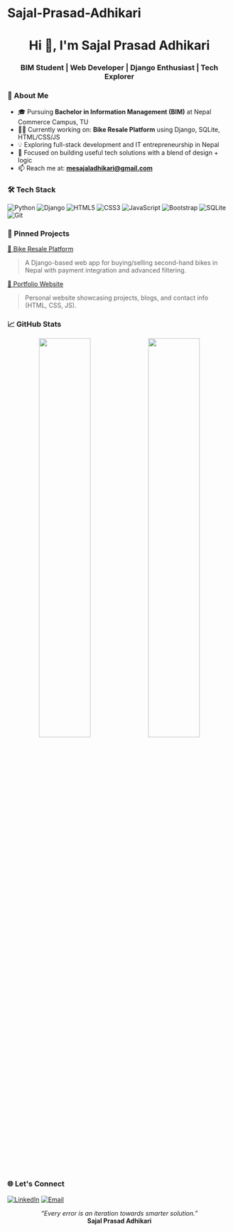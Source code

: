 # Sajal-Prasad-Adhikari
<h1 align="center">Hi 👋, I'm Sajal Prasad Adhikari</h1>
<h3 align="center">BIM Student | Web Developer | Django Enthusiast | Tech Explorer</h3>

### 💫 About Me

- 🎓 Pursuing **Bachelor in Information Management (BIM)** at Nepal Commerce Campus, TU  
- 👨‍💻 Currently working on: **Bike Resale Platform** using Django, SQLite, HTML/CSS/JS  
- 💡 Exploring full-stack development and IT entrepreneurship in Nepal  
- 🚀 Focused on building useful tech solutions with a blend of design + logic  
- 📫 Reach me at: **mesajaladhikari@gmail.com**

### 🛠️ Tech Stack

![Python](https://img.shields.io/badge/Python-3776AB?style=for-the-badge&logo=python&logoColor=white)
![Django](https://img.shields.io/badge/Django-092E20?style=for-the-badge&logo=django&logoColor=white)
![HTML5](https://img.shields.io/badge/HTML5-E34F26?style=for-the-badge&logo=html5&logoColor=white)
![CSS3](https://img.shields.io/badge/CSS3-1572B6?style=for-the-badge&logo=css3&logoColor=white)
![JavaScript](https://img.shields.io/badge/JavaScript-F7DF1E?style=for-the-badge&logo=javascript&logoColor=black)
![Bootstrap](https://img.shields.io/badge/Bootstrap-7952B3?style=for-the-badge&logo=bootstrap&logoColor=white)
![SQLite](https://img.shields.io/badge/SQLite-07405E?style=for-the-badge&logo=sqlite&logoColor=white)
![Git](https://img.shields.io/badge/Git-F05032?style=for-the-badge&logo=git&logoColor=white)


### 📌 Pinned Projects

[🔗 Bike Resale Platform](https://github.com/yourusername/bike-resale-platform)  
> A Django-based web app for buying/selling second-hand bikes in Nepal with payment integration and advanced filtering.

[🔗 Portfolio Website](https://github.com/yourusername/portfolio)  
> Personal website showcasing projects, blogs, and contact info (HTML, CSS, JS).



### 📈 GitHub Stats

<p align="center">
  <img src="https://github-readme-stats.vercel.app/api?username=yourusername&show_icons=true&theme=github_dark" width="48%" />
  <img src="https://github-readme-streak-stats.herokuapp.com/?user=yourusername&theme=github-dark-blue" width="48%" />
</p>

### 🌐 Let's Connect

[![LinkedIn](https://img.shields.io/badge/LinkedIn-blue?style=for-the-badge&logo=linkedin&logoColor=white)](https://linkedin.com/in/sajal-prasad-adhikari)
[![Email](https://img.shields.io/badge/Gmail-red?style=for-the-badge&logo=gmail&logoColor=white)](mailto:mesajaladhikai@gmail.com)

<p align="center">
  <i>“Every error is an iteration towards smarter solution.”</i><br>
  <b> Sajal Prasad Adhikari</b>
</p>
